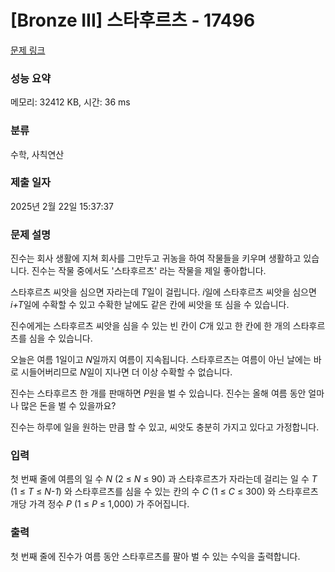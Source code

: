 # [Bronze III] 스타후르츠 - 17496 

[문제 링크](https://www.acmicpc.net/problem/17496) 

### 성능 요약

메모리: 32412 KB, 시간: 36 ms

### 분류

수학, 사칙연산

### 제출 일자

2025년 2월 22일 15:37:37

### 문제 설명

<p>진수는 회사 생활에 지쳐 회사를 그만두고 귀농을 하여 작물들을 키우며 생활하고 있습니다. 진수는 작물 중에서도 '스타후르츠' 라는 작물을 제일 좋아합니다.</p>

<p>스타후르츠 씨앗을 심으면 자라는데 <em>T</em>일이 걸립니다. <em>i</em>일에 스타후르츠 씨앗을 심으면 <em>i+T</em>일에 수확할 수 있고 수확한 날에도 같은 칸에 씨앗을 또 심을 수 있습니다.</p>

<p>진수에게는 스타후르츠 씨앗을 심을 수 있는 빈 칸이 <em>C</em>개 있고 한 칸에 한 개의 스타후르츠를 심을 수 있습니다.</p>

<p>오늘은 여름 1일이고 <em>N</em>일까지 여름이 지속됩니다. 스타후르츠는 여름이 아닌 날에는 바로 시들어버리므로 <em>N</em>일이 지나면 더 이상 수확할 수 없습니다.</p>

<p>진수는 스타후르츠 한 개를 판매하면 <em>P</em>원을 벌 수 있습니다. 진수는 올해 여름 동안 얼마나 많은 돈을 벌 수 있을까요?</p>

<p>진수는 하루에 일을 원하는 만큼 할 수 있고, 씨앗도 충분히 가지고 있다고 가정합니다.</p>

### 입력 

 <p>첫 번째 줄에 여름의 일 수 <em>N</em> (2 ≤ <em>N</em> ≤ 90) 과 스타후르츠가 자라는데 걸리는 일 수 <em>T</em> (1 ≤ <em>T</em> ≤ <em>N-1</em>) 와 스타후르츠를 심을 수 있는 칸의 수 <em>C</em> (1 ≤ <em>C</em> ≤ 300) 와 스타후르츠 개당 가격 정수 <em>P</em> (1 ≤ <em>P</em> ≤ 1,000) 가 주어집니다.</p>

### 출력 

 <p>첫 번째 줄에 진수가 여름 동안 스타후르츠를 팔아 벌 수 있는 수익을 출력합니다.</p>

